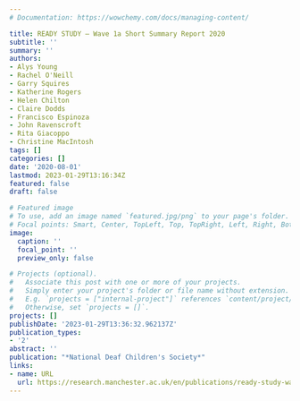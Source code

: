 ```yaml
---
# Documentation: https://wowchemy.com/docs/managing-content/

title: READY STUDY – Wave 1a Short Summary Report 2020
subtitle: ''
summary: ''
authors:
- Alys Young
- Rachel O'Neill
- Garry Squires
- Katherine Rogers
- Helen Chilton
- Claire Dodds
- Francisco Espinoza
- John Ravenscroft
- Rita Giacoppo
- Christine MacIntosh
tags: []
categories: []
date: '2020-08-01'
lastmod: 2023-01-29T13:16:34Z
featured: false
draft: false

# Featured image
# To use, add an image named `featured.jpg/png` to your page's folder.
# Focal points: Smart, Center, TopLeft, Top, TopRight, Left, Right, BottomLeft, Bottom, BottomRight.
image:
  caption: ''
  focal_point: ''
  preview_only: false

# Projects (optional).
#   Associate this post with one or more of your projects.
#   Simply enter your project's folder or file name without extension.
#   E.g. `projects = ["internal-project"]` references `content/project/deep-learning/index.md`.
#   Otherwise, set `projects = []`.
projects: []
publishDate: '2023-01-29T13:36:32.962137Z'
publication_types:
- '2'
abstract: ''
publication: "*National Deaf Children's Society*"
links:
- name: URL
  url: https://research.manchester.ac.uk/en/publications/ready-study-wave-1a-short-summary-report-2020
---
```

